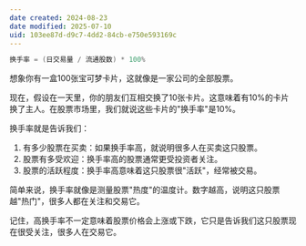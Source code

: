 ```yaml
---
date created: 2024-08-23
date modified: 2025-07-10
uid: 103ee87d-d9c7-4dd2-84cb-e750e593169c
---
```

```Java
换手率 = (日交易量 / 流通股数) * 100%
```

想象你有一盒100张宝可梦卡片，这就像是一家公司的全部股票。

现在，假设在一天里，你的朋友们互相交换了10张卡片。这意味着有10%的卡片换了主人。在股票市场里，我们就说这些卡片的"换手率"是10%。

换手率就是告诉我们：

1. 有多少股票在买卖：如果换手率高，就说明很多人在买卖这只股票。
2. 股票有多受欢迎：换手率高的股票通常更受投资者关注。
3. 股票的活跃程度：换手率高意味着这只股票很"活跃"，经常被交易。

简单来说，换手率就像是测量股票"热度"的温度计。数字越高，说明这只股票越"热门"，很多人都在关注和交易它。

记住，高换手率不一定意味着股票价格会上涨或下跌，它只是告诉我们这只股票现在很受关注，很多人在交易它。
